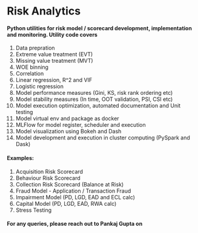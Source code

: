 # Risk Analytics
#### Python utilities for risk model / scorecard development, implementation and monitoring.  Utility code covers  
1.  Data prepration 
2.  Extreme value treatment (EVT) 
3.  Missing value treatment (MVT) 
4.  WOE binning 
5.  Correlation 
6.  Linear regression, R^2 and VIF 
7.  Logistic regression 
8.  Model performance measures (Gini, KS, risk rank ordering etc) 
9.  Model stability measures (In time, OOT validation, PSI, CSI etc) 
10. Model execution optimization, automated documentation and Unit testing 
11. Model virtual env and package as docker 
12. MLFlow for model register, scheduler and execution 
13. Model visualization using Bokeh and Dash 
14. Model development and execution in cluster computing (PySpark and Dask)  

#### Examples: 
1. Acquisition Risk Scorecard 
2. Behaviour Risk Scorecard 
3. Collection Risk Scorecard (Balance at Risk) 
4. Fraud Model - Application / Transaction Fraud  
5. Impairment Model (PD, LGD, EAD and ECL calc) 
6. Capital Model (PD, LGD, EAD, RWA calc) 
7. Stress Testing


#### For any queries, please reach out to Pankaj Gupta on
